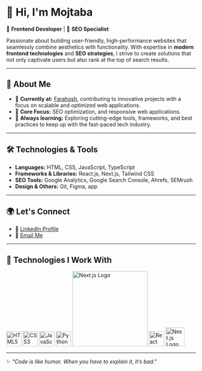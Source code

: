 # 👋 Hi, I'm Mojtaba  

🚀 **Frontend Developer** | 🧩 **SEO Specialist**  

Passionate about building user-friendly, high-performance websites that seamlessly combine aesthetics with functionality. With expertise in **modern frontend technologies** and **SEO strategies**, I strive to create solutions that not only captivate users but also rank at the top of search results.  

---

## 🌟 About Me  
- 💼 **Currently at:** [Farahosh](https://frahosh.com), contributing to innovative projects with a focus on scalable and optimized web applications.  
- 🎯 **Core Focus:** SEO optimization, and responsive web applications.  
- 🌱 **Always learning:** Exploring cutting-edge tools, frameworks, and best practices to keep up with the fast-paced tech industry.  

---

## 🛠 Technologies & Tools  
- **Languages:** HTML, CSS, JavaScript, TypeScript  
- **Frameworks & Libraries:** React.js, Next.js, Tailwind CSS  
- **SEO Tools:** Google Analytics, Google Search Console, Ahrefs, SEMrush  
- **Design & Others:** Git, Figma, app 

---

## 🌍 Let's Connect  
- 💼 [LinkedIn Profile](https://www.linkedin.com/in/mojtaba-baharlouei-4922a62aa/?lipi=urn%3Ali%3Apage%3Ad_flagship3_feed%3BpmLWBsOxQSqdFUTkTYBeNw%3D%3D)  
- 📧 [Email Me](mailto:mojtababarloiee@gmail.com)  

---

## 🚀 Technologies I Work With  
<p align="left">
  <img src="https://cdn.jsdelivr.net/gh/devicons/devicon/icons/html5/html5-original.svg" alt="HTML5" width="40" height="40"/>
  <img src="https://cdn.jsdelivr.net/gh/devicons/devicon/icons/css3/css3-original.svg" alt="CSS3" width="40" height="40"/>
  <img src="https://cdn.jsdelivr.net/gh/devicons/devicon/icons/javascript/javascript-original.svg" alt="JavaScript" width="40" height="40"/>
  <img src="https://cdn.jsdelivr.net/gh/devicons/devicon/icons/python/python-original.svg" alt="Python" width="40" height="40"/>
  <img src="https://upload.wikimedia.org/wikipedia/commons/8/8e/Nextjs-logo.svg" alt="Next.js Logo" width="200" />
  <img src="https://cdn.jsdelivr.net/gh/devicons/devicon/icons/react/react-original.svg" alt="React" width="40" height="40"/>
  <img src="https://upload.wikimedia.org/wikipedia/commons/8/8e/Nextjs-logo.svg" alt="Next.js Logo" width="50" />

</p>  

---

✨ *"Code is like humor. When you have to explain it, it’s bad."*  

